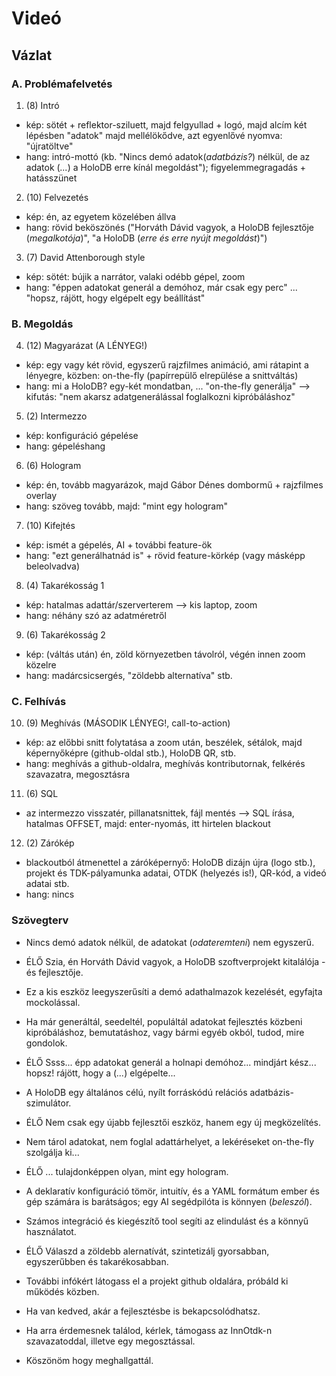 # Videó

## Vázlat

### A. Problémafelvetés

1. (8) Intró
  - kép: sötét + reflektor-sziluett, majd felgyullad + logó, majd alcím két lépésben "adatok" majd mellélökődve, azt egyenlővé nyomva: "újratöltve"
  - hang: intró-mottó (kb. "Nincs demó adatok(*adatbázis?*) nélkül, de az adatok (*...*) a HoloDB erre kínál megoldást"); figyelemmegragadás + hatásszünet
2. (10) Felvezetés
  - kép: én, az egyetem közelében állva
  - hang: rövid beköszönés ("Horváth Dávid vagyok, a HoloDB fejlesztője (*megalkotója*)", "a HoloDB (*erre és erre nyújt megoldást*)")
3. (7) David Attenborough style
  - kép: sötét: bújik a narrátor, valaki odébb gépel, zoom
  - hang: "éppen adatokat generál a demóhoz, már csak egy perc" ... "hopsz, rájött, hogy elgépelt egy beállítást"

### B. Megoldás

4. (12) Magyarázat (A LÉNYEG!)
  - kép: egy vagy két rövid, egyszerű rajzfilmes animáció, ami rátapint a lényegre, közben: on-the-fly (papírrepülő elrepülése a snittváltás)
  - hang: mi a HoloDB? egy-két mondatban, ... "on-the-fly generálja" --> kifutás: "nem akarsz adatgenerálással foglalkozni kipróbáláshoz"
5. (2) Intermezzo
  - kép: konfiguráció gépelése
  - hang: gépeléshang
6. (6) Hologram
  - kép: én, tovább magyarázok, majd Gábor Dénes dombormű + rajzfilmes overlay
  - hang: szöveg tovább, majd: "mint egy hologram"
7. (10) Kifejtés
  - kép: ismét a gépelés, AI + további feature-ök
  - hang: "ezt generálhatnád is" + rövid feature-körkép (vagy másképp beleolvadva)
8. (4) Takarékosság 1
  - kép: hatalmas adattár/szerverterem --> kis laptop, zoom
  - hang: néhány szó az adatméretről
9. (6) Takarékosság 2
  - kép: (váltás után) én, zöld környezetben távolról, végén innen zoom közelre
  - hang: madárcsicsergés, "zöldebb alternatíva" stb.

### C. Felhívás

10. (9) Meghívás (MÁSODIK LÉNYEG!, call-to-action)
  - kép: az előbbi snitt folytatása a zoom után, beszélek, sétálok, majd képernyőképre (github-oldal stb.), HoloDB QR, stb.
  - hang: meghívás a github-oldalra, meghívás kontributornak, felkérés szavazatra, megosztásra
11. (6) SQL
  - az intermezzo visszatér, pillanatsnittek, fájl mentés --> SQL írása, hatalmas OFFSET, majd: enter-nyomás, itt hirtelen blackout
12. (2) Zárókép
  - blackoutból átmenettel a záróképernyő: HoloDB dizájn újra (logo stb.), projekt és TDK-pályamunka adatai, OTDK (helyezés is!), QR-kód, a videó adatai stb.
  - hang: nincs

### Szövegterv

- Nincs demó adatok nélkül, de adatokat (*odateremteni*) nem egyszerű.
- ÉLŐ Szia, én Horváth Dávid vagyok, a HoloDB szoftverprojekt kitalálója - és fejlesztője.
- Ez a kis eszköz leegyszerűsíti a demó adathalmazok kezelését, egyfajta mockolással.
- Ha már generáltál, seedeltél, populáltál adatokat fejlesztés közbeni kipróbáláshoz, bemutatáshoz, vagy bármi egyéb okból, tudod, mire gondolok.
- ÉLŐ Ssss... épp adatokat generál a holnapi demóhoz... mindjárt kész... hopsz! rájött, hogy a (*...*) elgépelte...

- A HoloDB egy általános célú, nyílt forráskódú relációs adatbázis-szimulátor.
- ÉLŐ Nem csak egy újabb fejlesztői eszköz, hanem egy új megközelítés.
- Nem tárol adatokat, nem foglal adattárhelyet, a lekéréseket on-the-fly szolgálja ki...
- ÉLŐ ... tulajdonképpen olyan, mint egy hologram.
- A deklaratív konfiguráció tömör, intuitív, és a YAML formátum ember és gép számára is barátságos; egy AI segédpilóta is könnyen (*beleszól*).
- Számos integráció és kiegészítő tool segíti az elindulást és a könnyű használatot.
- ÉLŐ Válaszd a zöldebb alernatívát, szintetizálj gyorsabban, egyszerűbben és takarékosabban.

- További infókért látogass el a projekt github oldalára, próbáld ki működés közben.
- Ha van kedved, akár a fejlesztésbe is bekapcsolódhatsz.
- Ha arra érdemesnek találod, kérlek, támogass az InnOtdk-n szavazatoddal, illetve egy megosztással.
- Köszönöm hogy meghallgattál.
